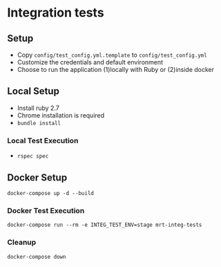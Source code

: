 # Integration tests

## Setup

- Copy `config/test_config.yml.template` to `config/test_config.yml`
- Customize the credentials and default environment
- Choose to run the application (1)locally with Ruby or (2)inside docker

## Local Setup

- Install ruby 2.7
- Chrome installation is required
- `bundle install`

### Local Test Execution

- `rspec spec`

## Docker Setup

```
docker-compose up -d --build
```

### Docker Test Execution

```
docker-compose run --rm -e INTEG_TEST_ENV=stage mrt-integ-tests
```

### Cleanup
```
docker-compose down
```
